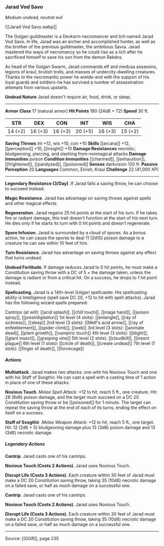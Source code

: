 ### Jarad Vod Savo
_Medium undead, neutral evil_

![[Jarad Vod Savo.webp]]

The Golgari guildmaster is a Devkarin necromancer and lich named Jarad Vod Savo. In life, Jarad was an archer and accomplished hunter, as well as the brother of the previous guildmaster, the ambitious Savra. Jarad mastered the ways of necromancy so he could rise as a lich after he sacrificed himself to save his son from the demon Rakdos.

As head of the Golgari Swarm, Jarad commands elf and medusa assassins, legions of kraul, brutish trolls, and masses of undercity-dwelling creatures. Thanks to the necromantic power he wields-and with the support of his loyal guards and soldiers-he has survived a number of assassination attempts from various upstarts.

**Undead Nature** Jarad doesn't require air, food, drink, or sleep.







---

**Armor Class** 17 (natural armor)
**Hit Points** 180 (24d8 + 72)
**Speed** 30 ft.

| STR     | DEX     | CON     | INT     | WIS     | CHA     |
|---------|---------|---------|---------|---------|---------|
| 14 (+2) | 16 (+3) | 16 (+3) | 20 (+5) | 16 (+3) | 15 (+2) |

**Saving Throws** int +12, wis +10, con +10
**Skills** [[arcana]] +12, [[perception]] +10, [[insight]] +10
**Damage Resistances** necrotic; bludgeoning, piercing, and slashing from nonmagical attacks
**Damage Immunities** poison
**Condition Immunities** [[charmed]], [[exhaustion]], [[frightened]], [[paralyzed]], [[poisoned]]
**Senses** darkvision 120 ft.
**Passive Perception** 20
**Languages** Common, Elvish, Kraul
**Challenge** 22 (41,000 XP)

---

**Legendary Resistance (3/Day)**. If Jarad fails a saving throw, he can choose to succeed instead.

**Magic Resistance**. Jarad has advantage on saving throws against spells and other magical effects.

**Regeneration**. Jarad regains 25 hit points at the start of his turn. If he takes fire or radiant damage, this trait doesn't function at the start of his next turn. He dies only if he starts its turn with 0 hit points and doesn't regenerate.

**Spore Infusion**. Jarad is surrounded by a cloud of spores. As a bonus action, he can cause the spores to deal 11 (2d10) poison damage to a creature he can see within 10 feet of him.

**Turn Resistance**. Jarad has advantage on saving throws against any effect that turns undead.

**Undead Fortitude**. If damage reduces Jarad to 0 hit points, he must make a Constitution saving throw with a DC of 5 + the damage taken, unless the damage is radiant or from a critical hit. On a success, he drops to 1 hit point instead.

**Spellcasting.** Jarad is a 14th-level Golgari spellcaster. His spellcasting ability is Intelligence (spell save DC 20, +12 to hit with spell attacks). Jarad has the following wizard spells prepared:

Cantrips (at will): [[acid splash]], [[chill touch]], [[mage hand]], [[poison spray]], [[prestidigitation]]
1st level (4 slots): [[entangle]], [[ray of sickness]], [[sleep]]
2nd level (3 slots): [[Melf's acid arrow]], [[ray of enfeeblement]], [[spider climb]], [[web]]
3rd level (3 slots): [[animate dead]], [[plant growth]], [[vampiric touch]]
4th level (3 slots): [[blight]], [[giant insect]], [[grasping vine]]
5th level (2 slots): [[cloudkill]], [[insect plague]]
6th level (1 slots): [[circle of death]], [[create undead]]
7th level (1 slots): [[finger of death]], [[forcecage]]

##### Actions
**Multiattack**. Jarad makes two attacks: one with his Noxious Touch and one with his Staff of Svogthir. He can cast a spell with a casting time of 1 action in place of one of these attacks.

**Noxious Touch**. _Melee Spell Attack:_ +12 to hit, reach 5 ft., one creature. Hit: 28 (8d6) poison damage, and the target must succeed on a DC 20 Constitution saving throw or be [[poisoned]] for 1 minute. The target can repeat the saving throw at the end of each of its turns, ending the effect on itself on a success.

**Staff of Svogthir**. _Melee Weapon Attack:_ +12 to hit, reach 5 ft., one target. Hit: 12 (2d6 + 5) bludgeoning damage plus 13 (3d8) poison damage and 13 (3d8) necrotic damage.

##### Legendary Actions
**Cantrip**. Jarad casts one of his cantrips.

**Noxious Touch (Costs 2 Actions)**. Jarad uses Noxious Touch.

**Disrupt Life (Costs 3 Actions)**. Each creature within 30 feet of Jarad must make a DC 20 Constitution saving throw, taking 35 (10d6) necrotic damage on a failed save, or half as much damage on a successful one.

**Cantrip**. Jarad casts one of his cantrips.

**Noxious Touch (Costs 2 Actions)**. Jarad uses Noxious Touch.

**Disrupt Life (Costs 3 Actions)**. Each creature within 30 feet of Jarad must make a DC 20 Constitution saving throw, taking 35 (10d6) necrotic damage on a failed save, or half as much damage on a successful one.


---

Source: [[GGR]], page 235